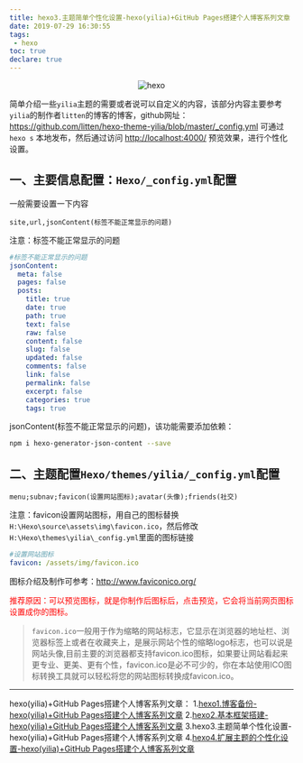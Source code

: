 ```yaml
---
title: hexo3.主题简单个性化设置-hexo(yilia)+GitHub Pages搭建个人博客系列文章
date: 2019-07-29 16:30:55
tags:
 - hexo
toc: true
declare: true
---
```


<div style="text-align:center">
<img src="https://s2.ax1x.com/2019/07/29/e8DVS0.th.jpg" width="" height="" title="hexo"></div>

简单介绍一些`yilia`主题的需要或者说可以自定义的内容，该部分内容主要参考`yilia`的制作者`litten`的博客的博客，github网址：<https://github.com/litten/hexo-theme-yilia/blob/master/_config.yml>
可通过 `hexo s` 本地发布，然后通过访问 <http://localhost:4000/> 预览效果，进行个性化设置。

<!-- more -->

## 一、主要信息配置：`Hexo/_config.yml`配置

一般需要设置一下内容

```
site,url,jsonContent(标签不能正常显示的问题)
```

注意：标签不能正常显示的问题

```yml
#标签不能正常显示的问题
jsonContent:
  meta: false
  pages: false
  posts:
    title: true
    date: true
    path: true
    text: false
    raw: false
    content: false
    slug: false
    updated: false
    comments: false
    link: false
    permalink: false
    excerpt: false
    categories: true
    tags: true
```

jsonContent(标签不能正常显示的问题)，该功能需要添加依赖：

```bash
npm i hexo-generator-json-content --save
```

## 二、主题配置`Hexo/themes/yilia/_config.yml`配置

```
menu;subnav;favicon(设置网站图标);avatar(头像);friends(社交)
```

注意：favicon设置网站图标，用自己的图标替换`H:\Hexo\source\assets\img\favicon.ico`，然后修改`H:\Hexo\themes\yilia\_config.yml`里面的图标链接

```yml
#设置网站图标
favicon: /assets/img/favicon.ico
```

图标介绍及制作可参考：<http://www.faviconico.org/>

<font color="red">推荐原因：可以预览图标，就是你制作后图标后，点击预览，它会将当前网页图标设置成你的图标。</font>

> `favicon.ico`一般用于作为缩略的网站标志，它显示在浏览器的地址栏、浏览器标签上或者在收藏夹上，是展示网站个性的缩略logo标志，也可以说是网站头像,目前主要的浏览器都支持favicon.ico图标，如果要让网站看起来更专业、更美、更有个性，favicon.ico是必不可少的，你在本站使用ICO图标转换工具就可以轻松将您的网站图标转换成favicon.ico。

---

hexo(yilia)+GitHub Pages搭建个人博客系列文章：
1.<a href="https://www.yansheng.xyz/2019/07/29/hexo1.博客备份-hexo(yilia)+GitHub Pages搭建个人博客系列文章/">hexo1.博客备份-hexo(yilia)+GitHub Pages搭建个人博客系列文章</a>
2.<a href="https://www.yansheng.xyz/2019/07/29/hexo2.基本框架搭建-hexo(yilia)+GitHub Pages搭建个人博客系列文章">hexo2.基本框架搭建-hexo(yilia)+GitHub Pages搭建个人博客系列文章</a>
3.hexo3.主题简单个性化设置-hexo(yilia)+GitHub Pages搭建个人博客系列文章
4.<a href="https://www.yansheng.xyz/2019/07/29/hexo4.扩展主题的个性化设置-hexo(yilia)+GitHub Pages搭建个人博客系列文章">hexo4.扩展主题的个性化设置-hexo(yilia)+GitHub Pages搭建个人博客系列文章</a>
